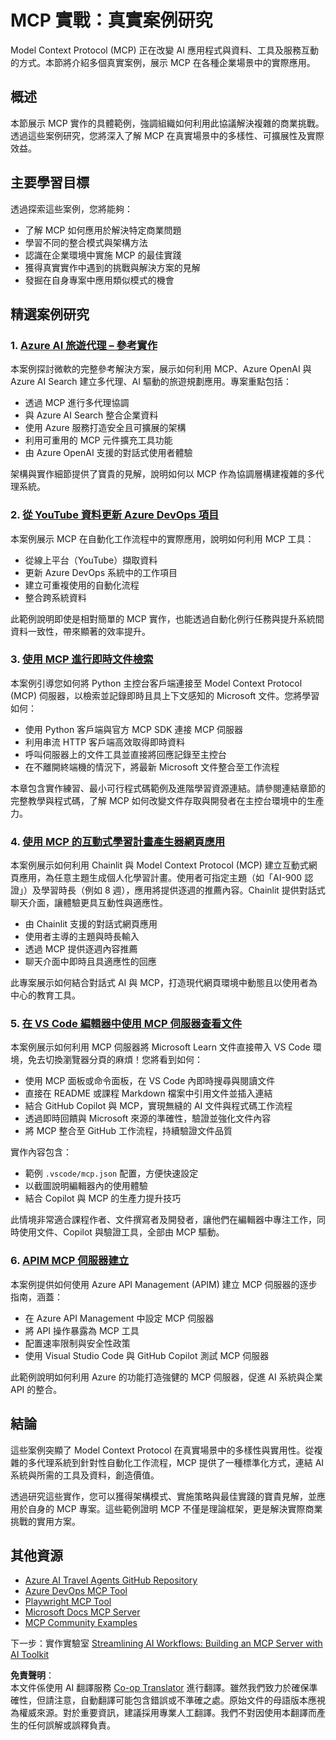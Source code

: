 <!--
CO_OP_TRANSLATOR_METADATA:
{
  "original_hash": "873741da08dd6537858d5e14c3a386e1",
  "translation_date": "2025-07-14T05:42:07+00:00",
  "source_file": "09-CaseStudy/README.md",
  "language_code": "mo"
}
-->
# MCP 實戰：真實案例研究

Model Context Protocol (MCP) 正在改變 AI 應用程式與資料、工具及服務互動的方式。本節將介紹多個真實案例，展示 MCP 在各種企業場景中的實際應用。

## 概述

本節展示 MCP 實作的具體範例，強調組織如何利用此協議解決複雜的商業挑戰。透過這些案例研究，您將深入了解 MCP 在真實場景中的多樣性、可擴展性及實際效益。

## 主要學習目標

透過探索這些案例，您將能夠：

- 了解 MCP 如何應用於解決特定商業問題
- 學習不同的整合模式與架構方法
- 認識在企業環境中實施 MCP 的最佳實踐
- 獲得真實實作中遇到的挑戰與解決方案的見解
- 發掘在自身專案中應用類似模式的機會

## 精選案例研究

### 1. [Azure AI 旅遊代理 – 參考實作](./travelagentsample.md)

本案例探討微軟的完整參考解決方案，展示如何利用 MCP、Azure OpenAI 與 Azure AI Search 建立多代理、AI 驅動的旅遊規劃應用。專案重點包括：

- 透過 MCP 進行多代理協調
- 與 Azure AI Search 整合企業資料
- 使用 Azure 服務打造安全且可擴展的架構
- 利用可重用的 MCP 元件擴充工具功能
- 由 Azure OpenAI 支援的對話式使用者體驗

架構與實作細節提供了寶貴的見解，說明如何以 MCP 作為協調層構建複雜的多代理系統。

### 2. [從 YouTube 資料更新 Azure DevOps 項目](./UpdateADOItemsFromYT.md)

本案例展示 MCP 在自動化工作流程中的實際應用，說明如何利用 MCP 工具：

- 從線上平台（YouTube）擷取資料
- 更新 Azure DevOps 系統中的工作項目
- 建立可重複使用的自動化流程
- 整合跨系統資料

此範例說明即使是相對簡單的 MCP 實作，也能透過自動化例行任務與提升系統間資料一致性，帶來顯著的效率提升。

### 3. [使用 MCP 進行即時文件檢索](./docs-mcp/README.md)

本案例引導您如何將 Python 主控台客戶端連接至 Model Context Protocol (MCP) 伺服器，以檢索並記錄即時且具上下文感知的 Microsoft 文件。您將學習如何：

- 使用 Python 客戶端與官方 MCP SDK 連接 MCP 伺服器
- 利用串流 HTTP 客戶端高效取得即時資料
- 呼叫伺服器上的文件工具並直接將回應記錄至主控台
- 在不離開終端機的情況下，將最新 Microsoft 文件整合至工作流程

本章包含實作練習、最小可行程式碼範例及進階學習資源連結。請參閱連結章節的完整教學與程式碼，了解 MCP 如何改變文件存取與開發者在主控台環境中的生產力。

### 4. [使用 MCP 的互動式學習計畫產生器網頁應用](./docs-mcp/README.md)

本案例展示如何利用 Chainlit 與 Model Context Protocol (MCP) 建立互動式網頁應用，為任意主題生成個人化學習計畫。使用者可指定主題（如「AI-900 認證」）及學習時長（例如 8 週），應用將提供逐週的推薦內容。Chainlit 提供對話式聊天介面，讓體驗更具互動性與適應性。

- 由 Chainlit 支援的對話式網頁應用
- 使用者主導的主題與時長輸入
- 透過 MCP 提供逐週內容推薦
- 聊天介面中即時且具適應性的回應

此專案展示如何結合對話式 AI 與 MCP，打造現代網頁環境中動態且以使用者為中心的教育工具。

### 5. [在 VS Code 編輯器中使用 MCP 伺服器查看文件](./docs-mcp/README.md)

本案例展示如何利用 MCP 伺服器將 Microsoft Learn 文件直接帶入 VS Code 環境，免去切換瀏覽器分頁的麻煩！您將看到如何：

- 使用 MCP 面板或命令面板，在 VS Code 內即時搜尋與閱讀文件
- 直接在 README 或課程 Markdown 檔案中引用文件並插入連結
- 結合 GitHub Copilot 與 MCP，實現無縫的 AI 文件與程式碼工作流程
- 透過即時回饋與 Microsoft 來源的準確性，驗證並強化文件內容
- 將 MCP 整合至 GitHub 工作流程，持續驗證文件品質

實作內容包含：
- 範例 `.vscode/mcp.json` 配置，方便快速設定
- 以截圖說明編輯器內的使用體驗
- 結合 Copilot 與 MCP 的生產力提升技巧

此情境非常適合課程作者、文件撰寫者及開發者，讓他們在編輯器中專注工作，同時使用文件、Copilot 與驗證工具，全部由 MCP 驅動。

### 6. [APIM MCP 伺服器建立](./apimsample.md)

本案例提供如何使用 Azure API Management (APIM) 建立 MCP 伺服器的逐步指南，涵蓋：

- 在 Azure API Management 中設定 MCP 伺服器
- 將 API 操作暴露為 MCP 工具
- 配置速率限制與安全性政策
- 使用 Visual Studio Code 與 GitHub Copilot 測試 MCP 伺服器

此範例說明如何利用 Azure 的功能打造強健的 MCP 伺服器，促進 AI 系統與企業 API 的整合。

## 結論

這些案例突顯了 Model Context Protocol 在真實場景中的多樣性與實用性。從複雜的多代理系統到針對性自動化工作流程，MCP 提供了一種標準化方式，連結 AI 系統與所需的工具及資料，創造價值。

透過研究這些實作，您可以獲得架構模式、實施策略與最佳實踐的寶貴見解，並應用於自身的 MCP 專案。這些範例證明 MCP 不僅是理論框架，更是解決實際商業挑戰的實用方案。

## 其他資源

- [Azure AI Travel Agents GitHub Repository](https://github.com/Azure-Samples/azure-ai-travel-agents)
- [Azure DevOps MCP Tool](https://github.com/microsoft/azure-devops-mcp)
- [Playwright MCP Tool](https://github.com/microsoft/playwright-mcp)
- [Microsoft Docs MCP Server](https://github.com/MicrosoftDocs/mcp)
- [MCP Community Examples](https://github.com/microsoft/mcp)

下一步：實作實驗室 [Streamlining AI Workflows: Building an MCP Server with AI Toolkit](../10-StreamliningAIWorkflowsBuildingAnMCPServerWithAIToolkit/README.md)

**免責聲明**：  
本文件係使用 AI 翻譯服務 [Co-op Translator](https://github.com/Azure/co-op-translator) 進行翻譯。雖然我們致力於確保準確性，但請注意，自動翻譯可能包含錯誤或不準確之處。原始文件的母語版本應視為權威來源。對於重要資訊，建議採用專業人工翻譯。我們不對因使用本翻譯而產生的任何誤解或誤釋負責。